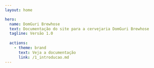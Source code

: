 ```yaml
---
layout: home

hero:
  name: DomGuri Brewhose
  text: Documentação do site para a cervejaria DomGuri Brewhose
  tagline: Versão 1.0
  
  actions:
    - theme: brand
      text: Veja a documentação
      link: /1_introducao.md  
---
```


